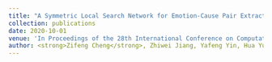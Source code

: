 ```yaml
---
title: "A Symmetric Local Search Network for Emotion-Cause Pair Extraction"
collection: publications
date: 2020-10-01
venue: 'In Proceedings of the 28th International Conference on Computational Linguistics (COLING 2020)'
author: <strong>Zifeng Cheng</strong>, Zhiwei Jiang, Yafeng Yin, Hua Yu, and Qing Gu<br>
---
```


	
	

	



